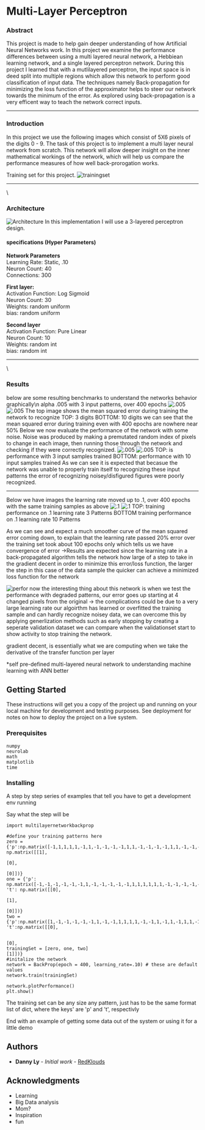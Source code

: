 # Multi-Layer Perceptron  

### Abstract

This project is made to help gain deeper understanding of how Artificial Neural Networks work. In this project we 
examine the performance differences between using a multi layered neural network, a Hebbiean learning network, and a single 
layered perceptron network. During this project I learned that with a mutlilayered perceptron, the input space is in deed split 
into multiple regions which allow this network to perform good classification of input data. The techniques namely Back-propagation
for minimizing the loss function of the approximator helps to steer our network towards the minimum of the error. As explored using 
back-propagation is a very efficent way to teach the network correct inputs.
 
---
### Introduction
In this project we use the following images which consist of 5X6 pixels of the digits 0 - 9. The task of this project is to implement 
a multi layer neural network from scratch. This network will allow deeper insight on the inner mathematical workings of the network, 
which will help us compare the performance measures of how well back-prorogation works.

Training set for this project.
![trainingset](https://image.ibb.co/ju1jKb/Sample_IMages.png)

---
\
### Architecture 
![Architecture](https://image.ibb.co/nr5HFG/Artchetectre.png)
In this implementation I will use a 3-layered perceptron design.
#### specifications (Hyper Parameters)

**Network Parameters**\
Learning Rate: Static, .10\
Neuron Count: 40\
Connections: 300

**First layer:**\
Activation Function: Log Sigmoid\
Neuron Count: 30\
Weights: random uniform\
bias: random uniform

**Second layer**\
Activation Function: Pure Linear\
Neuron Count: 10\
Weights: random int\
bias: random int


---
\
### Results



below are some resulting benchmarks to understand the networks behavior graphically\n
alpha .005 with 3 input patterns, over 400 epochs
![.005](https://image.ibb.co/jrYSJR/005_alpha_3_patterns_perf.png)
![.005](https://image.ibb.co/hMHnJR/005_alpha_10_patterns_perf.png)
The top image shows the mean squared error during training the network to recognize
TOP: 3 digits
BOTTOM: 10 digits
we can see that the mean squared error during training even with 400 epochs are nowhere near 50%
Below we now evaluate the performance of the network with some noise.
Noise was produced by making a premutated random index of pixels to change in each image, then running those
through the network and checking if they were correctly recognized.
![.005](https://image.ibb.co/eMiSJR/005_alpha_3_patterns_noise.png)
![.005](https://image.ibb.co/ibwQ56/005_alpha_10_patterns_noise.png)
TOP: is performance with 3 input samples trained
BOTTOM: performance with 10 input samples trained
As we can see it is expected that becasue the network was unable to properly train itself
to recognizing these input patterns the error of recognizing noisey/disfigured figures were poorly recognized.

---
Below we have images the learning rate moved up to .1, over 400 epochs with the same training samples as above
![.1](https://image.ibb.co/caWQ56/1_alpha_3_patterns_perf.png)
![.1](https://image.ibb.co/e4SbCm/1_alpha_10_patterns_perf.png)
TOP: training performance on .1 learning rate 3 Patterns
BOTTOM training performance on .1 learning rate 10 Patterns

As we can see and expect a much smoother curve of the mean squared error
coming down, to explain that the learning rate passed 20% error over the training set took about 100 epochs only
which tells us we have convergence of error
->Results are expected since the learning rate in a back-propagated algorithm tells the network how large of a step to take in the 
gradient decent in order to minimize this error/loss function, the larger the step in this case of the data sample the quicker can achieve a minimized
loss function for the network

![perfor](https://image.ibb.co/jxtuyR/1_alpha_10_patterns_noise.png)
now the interesting thing about this network is when we test the performance with degraded patterns, our error goes up starting at 4 changed pixels from the original
-> the complications could be due to a very large learning rate our algoirthm has learned or overfitted the training sample and can hardly
recognize noisey data, we can overcome this by applying generlization methods such as early stopping by creating a seperate validation dataset
we can compare when the validationset start to show activity to stop training the network.


gradient decent, is essentially what we are computing when we take the derivative of the transfer function per layer

*self pre-defined multi-layered neural network to understanding machine learning with ANN better

## Getting Started

These instructions will get you a copy of the project up and running on your local machine for development and testing purposes. See deployment for notes on how to deploy the project on a live system.

### Prerequisites
```
numpy
neurolab
math
matplotlib
time
````

### Installing

A step by step series of examples that tell you have to get a development env running

Say what the step will be

```
import multilayernetworkbackprop

#define your training patterns here
zero = {'p':np.matrix([-1,1,1,1,1,-1,1,-1,-1,-1,-1,1,1,-1,-1,-1,-1,1,1,-1,-1,-1,-1,1,-1,1,1,1,1,-1]),'t': np.matrix([[1],
                                                                                                                        [0],
                                                                                                                        [0]])}
one = {'p': np.matrix([-1,-1,-1,-1,-1,-1,1,-1,-1,-1,-1,-1,1,1,1,1,1,1,-1,-1,-1,-1,-1,-1,-1,-1,-1,-1,-1,-1]), 't': np.matrix([[0],
                                                                                                                              [1],
                                                                                                                              [0]])}
two = {'p':np.matrix([1,-1,-1,-1,-1,-1,1,-1,-1,1,1,1,1,-1,-1,1,-1,1,-1,1,1,-1,-1,1,-1,-1,-1,-1,-1,1]), 't':np.matrix([[0],

                                                                                                                        [0],
trainingSet = [zero, one, two]                                                                                                                 [1]])}
#initalize the network
network = BackProp(epoch = 400, learning_rate=.10) # these are default values
network.train(trainingSet)

network.plotPerformance()
plt.show()

```
The training set can be any size any pattern, just has to be the same format list of dict,
where the keys' are 'p' and 't', respectivly

End with an example of getting some data out of the system or using it for a little demo



## Authors

* **Danny Ly** - *Initial work* - [RedKlouds](https://github.com/RedKlouds)


## Acknowledgments
* Learning
* Big Data analysis
* Mom?
* Inspiration
* fun


